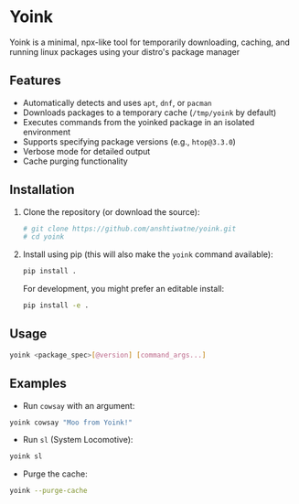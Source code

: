 # Yoink

Yoink is a minimal, npx-like tool for temporarily downloading, caching, and running linux packages using your distro's package manager

## Features

- Automatically detects and uses `apt`, `dnf`, or `pacman`
- Downloads packages to a temporary cache (`/tmp/yoink` by default)
- Executes commands from the yoinked package in an isolated environment
- Supports specifying package versions (e.g., `htop@3.3.0`)
- Verbose mode for detailed output
- Cache purging functionality

## Installation

1.  Clone the repository (or download the source):

    ```bash
    # git clone https://github.com/anshtiwatne/yoink.git
    # cd yoink
    ```

2.  Install using pip (this will also make the `yoink` command available):
    ```bash
    pip install .
    ```
    For development, you might prefer an editable install:
    ```bash
    pip install -e .
    ```

## Usage

```bash
yoink <package_spec>[@version] [command_args...]
```

## Examples

- Run `cowsay` with an argument:
```bash
yoink cowsay "Moo from Yoink!"
```

- Run `sl` (System Locomotive):
```bash
yoink sl
```

- Purge the cache:
```bash
yoink --purge-cache
```
